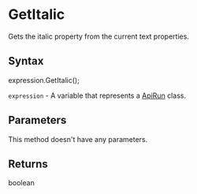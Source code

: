 # GetItalic

Gets the italic property from the current text properties.

## Syntax

expression.GetItalic();

`expression` - A variable that represents a [ApiRun](../ApiRun.md) class.

## Parameters

This method doesn't have any parameters.

## Returns

boolean